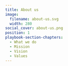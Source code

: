 ```yaml
---
title: About us
image:
  filename: about-us.svg
  width: 280
social_cover: about-us.png
position: 1
playbook-section-chapters:
  - What we do
  - Mission
  - Vision
  - Values
---
```

